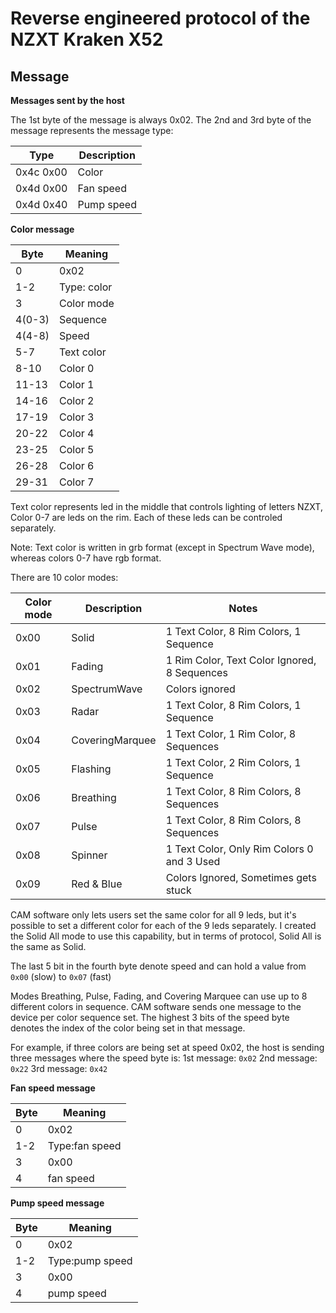 # Reverse engineered protocol of the NZXT Kraken X52

## Message

**Messages sent by the host**

The 1st byte of the message is always 0x02. The 2nd and 3rd byte of the
message represents the message type:

| Type     |   Description   |
|----------|-----------------|
|0x4c 0x00 |      Color      |
|0x4d 0x00 |    Fan speed    |
|0x4d 0x40 |   Pump speed    |


**Color message**

|   Byte   |   Meaning   |
|----------|-------------|
|    0     |     0x02    |
|   1-2    | Type: color |
|    3     | Color mode  |
|  4(0-3)  |  Sequence   |
|  4(4-8)  |    Speed    |
|   5-7    | Text color  |
|   8-10   |   Color 0   |
|  11-13   |   Color 1   |
|  14-16   |   Color 2   |
|  17-19   |   Color 3   |
|  20-22   |   Color 4   |
|  23-25   |   Color 5   |
|  26-28   |   Color 6   |
|  29-31   |   Color 7   |

Text color represents led in the middle that controls lighting of letters NZXT,
Color 0-7 are leds on the rim. Each of these leds can be controled separately.

Note: Text color is written in grb format (except in Spectrum Wave mode),
whereas colors 0-7 have rgb format.

There are 10 color modes:

| Color mode |  Description  | Notes                                        |
|------------|---------------|----------------------------------------------|
|     0x00   |    Solid      | 1 Text Color, 8 Rim Colors, 1 Sequence       |
|     0x01   |    Fading     | 1 Rim Color, Text Color Ignored, 8 Sequences |
|     0x02   | SpectrumWave  | Colors ignored                               |
|     0x03   |     Radar     | 1 Text Color, 8 Rim Colors, 1 Sequence       |
|     0x04   |CoveringMarquee| 1 Text Color, 1 Rim Color, 8 Sequences       |
|     0x05   |   Flashing    | 1 Text Color, 2 Rim Colors, 1 Sequence       |
|     0x06   |   Breathing   | 1 Text Color, 8 Rim Colors, 8 Sequences      |
|     0x07   |     Pulse     | 1 Text Color, 8 Rim Colors, 8 Sequences      |
|     0x08   |    Spinner    | 1 Text Color, Only Rim Colors 0 and 3 Used   |
|     0x09   |  Red & Blue   | Colors Ignored, Sometimes gets stuck         |


CAM software only lets users set the same color for all 9 leds, but it's
possible to set a different color for each of the 9 leds separately. I created
the Solid All mode to use this capability, but in terms of protocol, Solid
All is the same as Solid.

The last 5 bit in the fourth byte denote speed and can hold a value from `0x00` (slow) to `0x07` (fast)

Modes Breathing, Pulse, Fading, and Covering Marquee can use up to 8 different
colors in sequence. CAM software sends one message to the device per color sequence set. 
The highest 3 bits of the speed byte denotes the index of the color being set in
that message.

For example, if three colors are being set at speed 0x02, the host is
sending three messages where the speed byte is:
1st message: `0x02`
2nd message: `0x22`
3rd message: `0x42`

**Fan speed message**

|   Byte   |    Meaning   |
|----------|--------------|
|    0     |     0x02     |
|   1-2    |Type:fan speed|
|    3     |     0x00     |
|    4     |  fan speed   |

**Pump speed message**

|   Byte   |    Meaning    |
|----------|---------------|
|    0     |     0x02      |
|   1-2    |Type:pump speed|
|    3     |     0x00      |
|    4     |  pump speed   |
